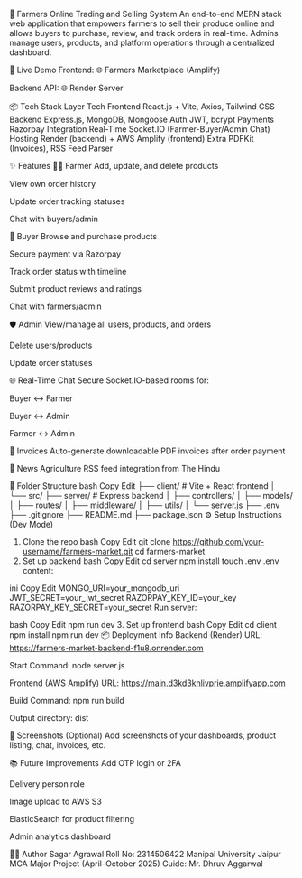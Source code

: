 🌾 Farmers Online Trading and Selling System
An end-to-end MERN stack web application that empowers farmers to sell their produce online and allows buyers to purchase, review, and track orders in real-time. Admins manage users, products, and platform operations through a centralized dashboard.



🔗 Live Demo
Frontend: 🌐 Farmers Marketplace (Amplify)

Backend API: 🌐 Render Server

📦 Tech Stack
Layer	Tech
Frontend	React.js + Vite, Axios, Tailwind CSS
Backend	Express.js, MongoDB, Mongoose
Auth	JWT, bcrypt
Payments	Razorpay Integration
Real-Time	Socket.IO (Farmer-Buyer/Admin Chat)
Hosting	Render (backend) + AWS Amplify (frontend)
Extra	PDFKit (Invoices), RSS Feed Parser

✨ Features
👨‍🌾 Farmer
Add, update, and delete products

View own order history

Update order tracking statuses

Chat with buyers/admin

🛒 Buyer
Browse and purchase products

Secure payment via Razorpay

Track order status with timeline

Submit product reviews and ratings

Chat with farmers/admin

🛡️ Admin
View/manage all users, products, and orders

Delete users/products

Update order statuses

🌐 Real-Time Chat
Secure Socket.IO-based rooms for:

Buyer ↔ Farmer

Buyer ↔ Admin

Farmer ↔ Admin

📄 Invoices
Auto-generate downloadable PDF invoices after order payment

📰 News
Agriculture RSS feed integration from The Hindu

📁 Folder Structure
bash
Copy
Edit
├── client/                   # Vite + React frontend
│   └── src/
├── server/                  # Express backend
│   ├── controllers/
│   ├── models/
│   ├── routes/
│   ├── middleware/
│   ├── utils/
│   └── server.js
├── .env
├── .gitignore
├── README.md
├── package.json
⚙️ Setup Instructions (Dev Mode)
1. Clone the repo
bash
Copy
Edit
git clone https://github.com/your-username/farmers-market.git
cd farmers-market
2. Set up backend
bash
Copy
Edit
cd server
npm install
touch .env
.env content:

ini
Copy
Edit
MONGO_URI=your_mongodb_uri
JWT_SECRET=your_jwt_secret
RAZORPAY_KEY_ID=your_key
RAZORPAY_KEY_SECRET=your_secret
Run server:

bash
Copy
Edit
npm run dev
3. Set up frontend
bash
Copy
Edit
cd client
npm install
npm run dev
📦 Deployment Info
Backend (Render)
URL: https://farmers-market-backend-f1u8.onrender.com

Start Command: node server.js

Frontend (AWS Amplify)
URL: https://main.d3kd3knlivprie.amplifyapp.com

Build Command: npm run build

Output directory: dist

📸 Screenshots (Optional)
Add screenshots of your dashboards, product listing, chat, invoices, etc.

📚 Future Improvements
Add OTP login or 2FA

Delivery person role

Image upload to AWS S3

ElasticSearch for product filtering

Admin analytics dashboard

👨‍💻 Author
Sagar Agrawal
Roll No: 2314506422
Manipal University Jaipur
MCA Major Project (April–October 2025)
Guide: Mr. Dhruv Aggarwal


